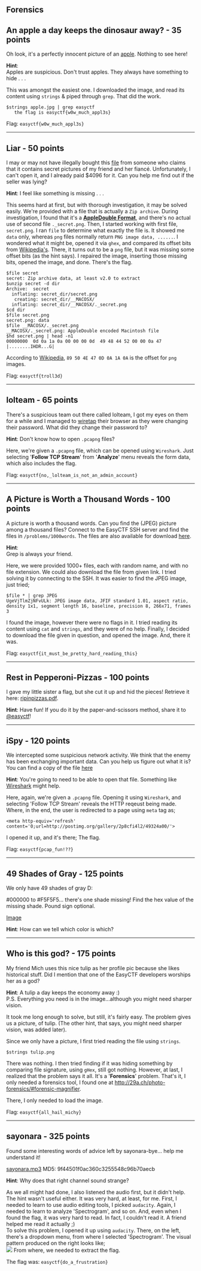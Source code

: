 Forensics
-------------

An apple a day keeps the dinosaur away? - 35 points 
-----------------
Oh look, it's a perfectly innocent picture of an [apple](https://www.easyctf.com/static/problems/apple/apple.jpg). Nothing to see here!

**Hint**:<br/>
Apples are suspicious. Don't trust apples. They always have something to hide . . .

This was amongst the easiest one. I downloaded the image, and read its content using `strings` & piped through `grep`. That did the work.
```
$strings apple.jpg | grep easyctf
   the flag is easyctf{w0w_much_appl3s}
```
Flag: `easyctf{w0w_much_appl3s}`

-------------

Liar - 50 points
-----------------
I may or may not have illegally bought this [file](https://www.easyctf.com/static/problems/png/secret) from someone who claims that it contains secret pictures of my friend and her fiancé. Unfortunately, I can't open it, and I already paid $4096 for it. Can you help me find out if the seller was lying?

**Hint**:
I feel like something is missing . . .

This seems hard at first, but with thorough investigation, it may be solved easily. We're provided with a file that is actually a `Zip archive`. During investigation, I found that it's a [**AppleDouble Format**](https://en.wikipedia.org/wiki/AppleSingle_and_AppleDouble_formats), and there's no actual use of second file `._secret.png`. Then, I started working with first file, `secret.png`. I ran `file` to determine what exactly the file is. It showed me `data` only, whereas `png` files normally return 
`PNG image data, ......`. I wondered what it might be, opened it via `ghex`, and compared its offset bits from [Wikipedia's](https://en.wikipedia.org/wiki/List_of_file_signatures). There, it turns out to be a `png` file, but it was missing some offset bits (as the hint says). I repaired the image, inserting those missing bits, opened the image, and done. There's the flag.

```
$file secret
secret: Zip archive data, at least v2.0 to extract
$unzip secret -d dir
Archive:  secret
  inflating: secret_dir/secret.png   
   creating: secret_dir/__MACOSX/
  inflating: secret_dir/__MACOSX/._secret.png 
$cd dir
$file secret.png 
secret.png: data
$file __MACOSX/._secret.png 
__MACOSX/._secret.png: AppleDouble encoded Macintosh file
$hd secret.png | head -n1
00000000  0d 0a 1a 0a 00 00 00 0d  49 48 44 52 00 00 0a 47  |........IHDR...G|
```
According to [Wikipedia](https://en.wikipedia.org/wiki/List_of_file_signatures), `89 50 4E 47 0D 0A 1A 0A` is the offset for `png` images.

Flag: `easyctf{troll3d}`

--------------------------


lolteam - 65 points
-------------------
There's a suspicious team out there called lolteam, I got my eyes on them for a while and I managed to [wiretap](https://www.easyctf.com/static/problems/lolteam/lolteam.pcapng) their browser as they were changing their password. What did they change their password to?

**Hint**:
Don't know how to open `.pcapng` files?

Here, we're given a `.pcapng` file, which can be opened using `Wireshark`. Just selecting '**Follow TCP Stream**' from '**Analyze**' menu reveals the form data, which also includes the flag.

Flag: `easyctf{no,_lolteam_is_not_an_admin_account}`

-----------


A Picture is Worth a Thousand Words - 100 points
--------------

A picture is worth a thousand words. Can you find the (JPEG) picture among a thousand files? Connect to the EasyCTF SSH server and find the files in `/problems/1000words`. The files are also available for download [here](https://www.easyctf.com/static/problems/1000words/data.zip).

**Hint**:<br/>
Grep is always your friend.

Here, we were provided 1000+ files, each with random name, and with no file extension. We could also download the file from given link. I tried solving it by connecting to the SSH. It was easier to find the JPEG image, just tried;

```
$file * | grep JPEG
UgeVjTlmZjNFvULk: JPEG image data, JFIF standard 1.01, aspect ratio, density 1x1, segment length 16, baseline, precision 8, 266x71, frames 3
```

I found the image, however there were no flags in it. I tried reading its content using `cat` and `strings`, and they were of no help. Finally, I decided to download the file given in question, and opened the image. And, there it was.

Flag: `easyctf{it_must_be_pretty_hard_reading_this}`

-------------

Rest in Pepperoni-Pizzas - 100 points
---------------------
I gave my little sister a flag, but she cut it up and hid the pieces! Retrieve it here: [ripinpizzas.pdf](https://www.easyctf.com/static/problems/rip/ripinpizzas.pdf).

**Hint**:
Have fun! If you do it by the paper-and-scissors method, share it to [@easyctf](//twitter.com/easyctf)!


-------------------------------------

iSpy - 120 points
----------------
We intercepted some suspicious network activity. We think that the enemy has been exchanging important data. Can you help us figure out what it is? You can find a copy of the file [here](https://www.easyctf.com/static/problems/ispy/ispy.pcapng)

**Hint**:
You're going to need to be able to open that file. Something like [Wireshark](https://www.wireshark.org/) might help.

Here, again, we're given a `.pcapng` file. Opening it using `Wireshark`, and selecting 'Follow TCP Stream' reveals the HTTP reqeust being made. Where, in the end, the user is redirected to a page using `meta` tag as;
```
<meta http-equiv='refresh' content='0;url=http://postimg.org/gallery/2p8cfi4l2/49324a00/'>
```
I opened it up, and it's there; The flag.

Flag: `easyctf{pcap_fun!??}`

----------------------------

49 Shades of Gray - 125 points
----------------------------
We only have 49 shades of gray D:

\#000000 to \#F5F5F5... there's one shade missing! Find the hex value of the missing shade. Pound sign optional.

[Image](https://www.easyctf.com/static/problems/49-shades/shades.png)

**Hint**:
How can we tell which color is which?


-----------------------------------------

Who is this god? - 175 points
---------------------------
My friend Mich uses this nice tulip as her profile pic because she likes historical stuff. Did I mention that one of the EasyCTF developers worships her as a god?

**Hint**: A tulip a day keeps the economy away :)<br/>
P.S. Everything you need is in the image...although you might need sharper vision.

It took me long enough to solve, but still, it's fairly easy. The problem gives us a picture, of tulip. (The other hint, that says, you might need sharper vision, was added later).

Since we only have a picture, I first tried reading the file using `strings`.

`$strings tulip.png`

There was nothing. I then tried finding if it was hiding something by comparing file signature, using `gHex`, still got nothing. However, at last, I realized that the problem says it all. It's a '**Forensics**' problem. That's it, I only needed a forensics tool, I found one at http://29a.ch/photo-forensics/#forensic-magnifier.

There, I only needed to load the image.

Flag: `easyctf{all_hail_michy}`

---------------------------------

sayonara - 325 points
---------------------
Found some interesting words of advice left by sayonara-bye... help me understand it!

[sayonara.mp3](https://www.easyctf.com/static/problems/sayonara/sayonara.mp3) MD5: 9f44501f0ac360c3255548c96b70aecb

**Hint**:
Why does that right channel sound strange?

As we all might had done, I also listened the audio first, but it didn't help. The hint wasn't useful either. It was very hard, at least, for me. First, I needed to learn to use audio editing tools, I picked `audacity`. Again, I needed to learn to analyze 'Spectrogram', and so on. And, even when I found the flag, it was very hard to read. In fact, I couldn't read it. A friend helped me read it actually ;)<br/>
To solve this problem, I opened it up using `audacity`. There, on the left, there's a dropdown menu, from where I selected 'Spectrogram'. The visual pattern produced on the right looks like;<br/>
<img src='http://i.imgur.com/aVyt4Xu.png'>
From where, we needed to extract the flag.

The flag was: `easyctf{do_a_frustration}`
